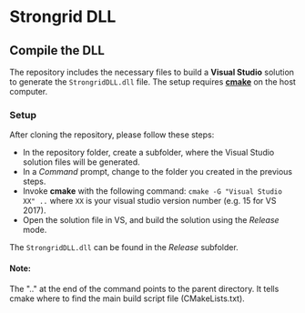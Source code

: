 # Strongrid DLL

## Compile the DLL
The repository includes the necessary files to build a **Visual Studio** solution to generate the `StrongridDLL.dll` file.
The setup requires [**cmake**](https://cmake.org/download/) on the host computer.

### Setup
After cloning the repository, please follow these steps:

- In the repository folder, create a subfolder, where the Visual Studio solution files will be generated.
- In a *Command* prompt, change to the folder you created in the previous steps.
- Invoke **cmake** with the following command: `cmake -G "Visual Studio XX" ..` where `XX` is your visual studio version number (e.g. 15 for VS 2017).
- Open the solution file in VS, and build the solution using the *Release* mode.

The `StrongridDLL.dll` can be found in the *Release* subfolder.

#### Note:
The ".." at the end of the command points to the parent directory.
It tells cmake where to find the main build script file (CMakeLists.txt).
